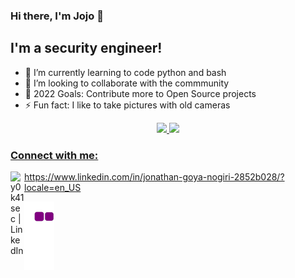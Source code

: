 ### Hi there, I'm Jojo 👋 

## I'm a security engineer!

- 🌱 I’m currently learning to code python and bash
- 👯 I’m looking to collaborate with the commmunity
- 🥅 2022 Goals: Contribute more to Open Source projects
- ⚡ Fun fact: I like to take pictures with old cameras


<div align="center">
  <a href="https://github.com/y0k41sec">
  <img height="180em" src="https://github-readme-stats.vercel.app/api?username=y0k41sec&show_icons=true&theme=tokyonight&include_all_commits=true&count_private=true"/>
  <img height="180em" src="https://github-readme-stats.vercel.app/api/top-langs/?username=y0k41sec&layout=compact&langs_count=7&theme=tokyonight"/>
</div>

### Connect with me:

<img align="left" alt="y0k41sec | LinkedIn" width="22px" src="https://cdn.jsdelivr.net/npm/simple-icons@v3/icons/linkedin.svg" />

<https://www.linkedin.com/in/jonathan-goya-nogiri-2852b028/?locale=en_US>

![snake gif](https://github.com/y0k41sec/y0k41sec/blob/output/github-contribution-grid-snake.gif)

